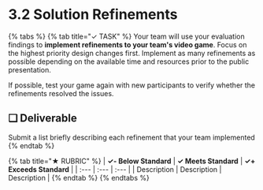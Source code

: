 # 3.2 Solution Refinements

{% tabs %}
{% tab title="✓ TASK" %}
Your team will use your evaluation findings to **implement refinements to your team's video game**. Focus on the highest priority design changes first. Implement as many refinements as possible depending on the available time and resources prior to the public presentation.

If possible, test your game again with new participants to verify whether the refinements resolved the issues.

## **❏ Deliverable**

Submit a list briefly describing each refinement that your team implemented
{% endtab %}

{% tab title="★ RUBRIC" %}
| **✓- Below Standard** | **✓ Meets Standard** | **✓+ Exceeds Standard** |
| :--- | :--- | :--- |
| Description | Description | Description |
{% endtab %}
{% endtabs %}

